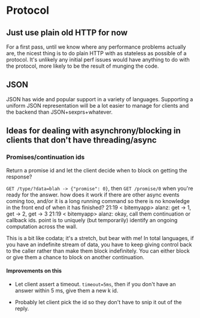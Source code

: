 # Protocol

## Just use plain old HTTP for now

For a first pass, until we know where any performance problems actually are, the nicest thing is to do plain HTTP with as stateless as possible of a protocol. It's unlikely any initial perf issues would have anything to do with the protocol, more likely to be the result of munging the code.

## JSON

JSON has wide and popular support in a variety of languages. Supporting a uniform JSON representation will be a lot easier to manage for clients and the backend than JSON+sexprs+whatever.

## Ideas for dealing with asynchrony/blocking in clients that don't have threading/async

### Promises/continuation ids

Return a promise id and let the client decide when to block on getting the response?

`GET /type/?data=blah -> {"promise": 0}`, then `GET /promise/0` when you're ready for the answer.
 how does it work if there are other async events coming too, and/or it is a long running command so there is no knowledge in the front end of when it has finished?
21:19 < bitemyapp> alanz: get -> 1, get -> 2, get -> 3
21:19 < bitemyapp> alanz: okay, call them continuation or callback ids. point is to uniquely (but temporarily) identify an ongoing computation across the wall.

This is a bit like codata; it's a stretch, but bear with me! In total languages, if you have an indefinite stream of data, you have to keep giving control back to the caller rather than make them block indefinitely. You can either block or give them a chance to block on another continuation.


#### Improvements on this

- Let client assert a timeout. `timeout=5ms`, then if you don't have an answer within 5 ms, give them a new k id.

- Probably let client pick the id so they don't have to snip it out of the reply.
